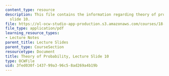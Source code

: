 ```yaml
---
content_type: resource
description: This file contains the information regarding theory of probability, lecture
  slide 10.
file: https://ol-ocw-studio-app-production.s3.amazonaws.com/courses/18-175-theory-of-probability-spring-2014/3fed030f143799a396c58ad269a4b19b_MIT18_175S14_Lecture10.pdf
file_type: application/pdf
learning_resource_types:
- Lecture Notes
parent_title: Lecture Slides
parent_type: CourseSection
resourcetype: Document
title: Theory of Probability, Lecture Slide 10
type: OCWFile
uid: 3fed030f-1437-99a3-96c5-8ad269a4b19b
---
```

